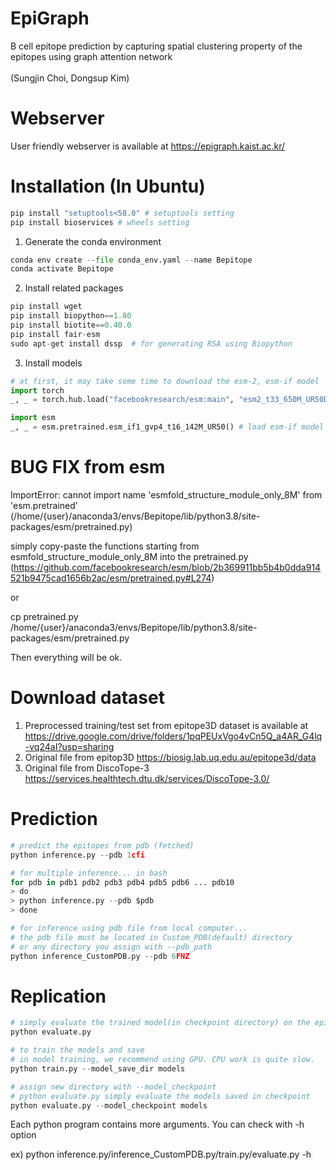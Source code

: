 # EpiGraph
B cell epitope prediction by capturing spatial clustering property of the epitopes using graph attention network  <br/> 
<br/> (Sungjin Choi, Dongsup Kim)

# Webserver
User friendly webserver is available at https://epigraph.kaist.ac.kr/

# Installation (In Ubuntu)

```python
pip install "setuptools<58.0" # setuptools setting   
pip install bioservices # wheels setting
```

1. Generate the conda environment
```python
conda env create --file conda_env.yaml --name Bepitope
conda activate Bepitope 
```
 
2. Install related packages  
```python
pip install wget
pip install biopython==1.80
pip install biotite==0.40.0
pip install fair-esm
sudo apt-get install dssp  # for generating RSA using Biopython
```

3. Install models
```python
# at first, it may take some time to download the esm-2, esm-if model  
import torch
_, _ = torch.hub.load("facebookresearch/esm:main", "esm2_t33_650M_UR50D") # load esm-2 model

import esm
_, _ = esm.pretrained.esm_if1_gvp4_t16_142M_UR50() # load esm-if model
```


# BUG FIX from esm

ImportError: cannot import name 'esmfold_structure_module_only_8M' from 'esm.pretrained' (/home/{user}/anaconda3/envs/Bepitope/lib/python3.8/site-packages/esm/pretrained.py) 

simply copy-paste the functions starting from esmfold_structure_module_only_8M into the pretrained.py
(https://github.com/facebookresearch/esm/blob/2b369911bb5b4b0dda914521b9475cad1656b2ac/esm/pretrained.py#L274)

or

cp pretrained.py /home/{user}/anaconda3/envs/Bepitope/lib/python3.8/site-packages/esm/pretrained.py

Then everything will be ok.

# Download dataset
1. Preprocessed training/test set from epitope3D dataset is available at https://drive.google.com/drive/folders/1pqPEUxVgo4vCn5Q_a4AR_G4lq-vq24aI?usp=sharing
2. Original file from epitop3D https://biosig.lab.uq.edu.au/epitope3d/data
3. Original file from DiscoTope-3 https://services.healthtech.dtu.dk/services/DiscoTope-3.0/
 

# Prediction


```python
# predict the epitopes from pdb (fetched)
python inference.py --pdb 1cfi
```



```python
# for multiple inference... in bash
for pdb in pdb1 pdb2 pdb3 pdb4 pdb5 pdb6 ... pdb10
> do
> python inference.py --pdb $pdb
> done
```


```python
# for inference using pdb file from local computer...
# the pdb file must be located in Custom_PDB(default) directory 
# or any directory you assign with --pdb_path
python inference_CustomPDB.py --pdb 6FNZ
```

# Replication

```python
# simply evaluate the trained model(in checkpoint directory) on the epitope3d test set (45 PDB)
python evaluate.py
```

```python
# to train the models and save
# in model training, we recommend using GPU. CPU work is quite slow.
python train.py --model_save_dir models
```


```python
# assign new directory with --model_checkpoint
# python evaluate.py simply evaluate the models saved in checkpoint
python evaluate.py --model_checkpoint models
```

Each python program contains more arguments.
You can check with -h option

ex) python inference.py/inference_CustomPDB.py/train.py/evaluate.py -h
